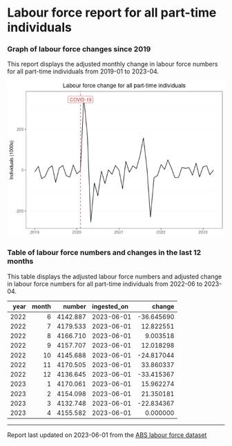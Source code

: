Labour force report for all part-time individuals
================

### Graph of labour force changes since 2019

This report displays the adjusted monthly change in labour force numbers
for all part-time individuals from 2019-01 to 2023-04.

![](all_part-time_report_files/figure-gfm/unnamed-chunk-2-1.png)<!-- -->

### Table of labour force numbers and changes in the last 12 months

This table displays the adjusted labour force numbers and adjusted
change in labour force numbers for all part-time individuals from
2022-06 to 2023-04.

| year | month |   number | ingested_on |     change |
|-----:|------:|---------:|:------------|-----------:|
| 2022 |     6 | 4142.887 | 2023-06-01  | -36.645690 |
| 2022 |     7 | 4179.533 | 2023-06-01  |  12.822551 |
| 2022 |     8 | 4166.710 | 2023-06-01  |   9.003518 |
| 2022 |     9 | 4157.707 | 2023-06-01  |  12.018298 |
| 2022 |    10 | 4145.688 | 2023-06-01  | -24.817044 |
| 2022 |    11 | 4170.505 | 2023-06-01  |  33.860337 |
| 2022 |    12 | 4136.645 | 2023-06-01  | -33.415367 |
| 2023 |     1 | 4170.061 | 2023-06-01  |  15.962274 |
| 2023 |     2 | 4154.098 | 2023-06-01  |  21.350181 |
| 2023 |     3 | 4132.748 | 2023-06-01  | -22.834367 |
| 2023 |     4 | 4155.582 | 2023-06-01  |   0.000000 |

------------------------------------------------------------------------

Report last updated on 2023-06-01 from the [ABS labour force
dataset](https://www.abs.gov.au/statistics/labour/employment-and-unemployment/labour-force-australia/latest-release)
